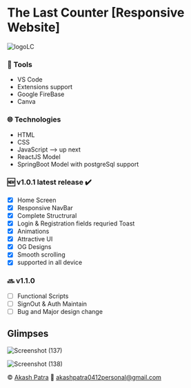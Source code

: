 # 	The Last Counter [Responsive Website] 	
![logoLC](https://user-images.githubusercontent.com/111998853/217154058-ec0001c6-9662-40fa-aa52-11f9ece5d843.png)

### :wrench:	 Tools
* VS Code
* Extensions support
* Google FireBase
* Canva

### :globe_with_meridians:	 Technologies
* HTML
* CSS
* JavaScript
--> up next
* ReactJS Model
* SpringBoot Model with postgreSql support

### :new:	 v1.0.1 latest release  :heavy_check_mark:
- [x] Home Screen
- [x] Responsive NavBar 
- [x] Complete Structrural
- [x] Login & Registration fields requried Toast
- [x] Animations
- [x] Attractive UI 
- [x] OG Designs
- [x] Smooth scrolling
- [x] supported in all device 

### :soon:	v1.1.0
- [ ] Functional Scripts
- [ ] SignOut & Auth Maintain          
- [ ] Bug and Major design change

## Glimpses

![Screenshot (137)](https://user-images.githubusercontent.com/111998853/217153248-6b900fcd-f02a-4dc6-8acc-2a4ad4063a6b.png)



![Screenshot (138)](https://user-images.githubusercontent.com/111998853/217153296-8230653c-2fd8-4f27-9742-553db1cc86d5.png)



:copyright:	
[Akash Patra](https://www.linkedin.com/in/akash-patra04/) 
:email:	
akashpatra0412personal@gmail.com
